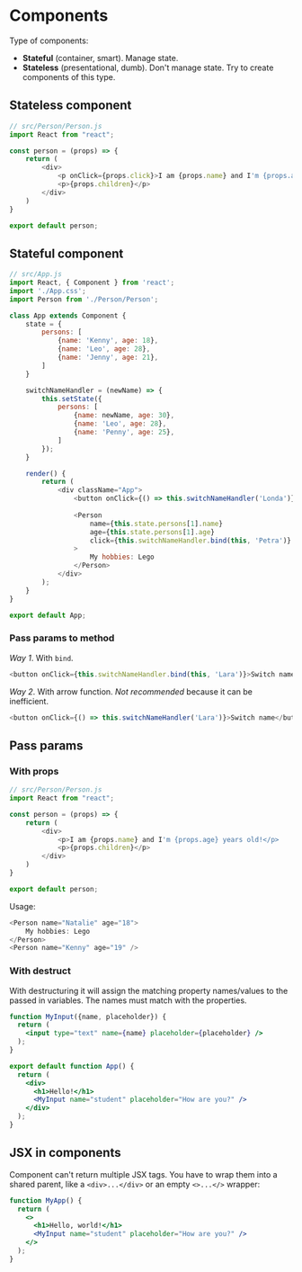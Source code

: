 # Components

Type of components:

- **Stateful** (container, smart). Manage state.
- **Stateless** (presentational, dumb). Don't manage state. Try to create components of this type.

## Stateless component

```js
// src/Person/Person.js
import React from "react";

const person = (props) => {
    return (
        <div>
            <p onClick={props.click}>I am {props.name} and I'm {props.age} years old!</p>
            <p>{props.children}</p>
        </div>
    )
}

export default person;
```

## Stateful component

```js
// src/App.js
import React, { Component } from 'react';
import './App.css';
import Person from './Person/Person';

class App extends Component {
    state = {
        persons: [
            {name: 'Kenny', age: 18},
            {name: 'Leo', age: 28},
            {name: 'Jenny', age: 21},
        ]
    }

    switchNameHandler = (newName) => {
        this.setState({
            persons: [
                {name: newName, age: 30},
                {name: 'Leo', age: 28},
                {name: 'Penny', age: 25},
            ]
        });
    }

    render() {
        return (
            <div className="App">
                <button onClick={() => this.switchNameHandler('Londa')}>Switch name</button>
                
                <Person
                    name={this.state.persons[1].name}
                    age={this.state.persons[1].age}
                    click={this.switchNameHandler.bind(this, 'Petra')}
                >
                    My hobbies: Lego
                </Person>
            </div>
        );
    }
}

export default App;
```

### Pass params to method


*Way 1*. With `bind`.

```js
<button onClick={this.switchNameHandler.bind(this, 'Lara')}>Switch name</button>
```

*Way 2*. With arrow function. *Not recommended* because it can be inefficient.

```js
<button onClick={() => this.switchNameHandler('Lara')}>Switch name</button>
```

## Pass params

### With props

```js
// src/Person/Person.js
import React from "react";

const person = (props) => {
    return (
        <div>
            <p>I am {props.name} and I'm {props.age} years old!</p>
            <p>{props.children}</p>
        </div>
    )
}

export default person;
```

Usage:

```js
<Person name="Natalie" age="18">
    My hobbies: Lego
</Person>
<Person name="Kenny" age="19" />
```

### With destruct

With destructuring it will assign the matching property names/values to the passed in variables. 
The names must match with the properties.

```jsx
function MyInput({name, placeholder}) {
  return (
    <input type="text" name={name} placeholder={placeholder} />
  );
}

export default function App() {
  return (
    <div>
      <h1>Hello!</h1>
      <MyInput name="student" placeholder="How are you?" />
    </div>
  );
}
```

## JSX in components

Component can't return multiple JSX tags. You have to wrap them into a shared parent, like a `<div>...</div>` or an empty `<>...</>` wrapper:

```jsx
function MyApp() {
  return (
    <>
      <h1>Hello, world!</h1>
      <MyInput name="student" placeholder="How are you?" />
    </>
  );
}
```
